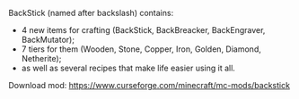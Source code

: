 BackStick (named after backslash) contains:
- 4 new items for crafting (BackStick, BackBreacker, BackEngraver, BackMutator);
- 7 tiers for them (Wooden, Stone, Copper, Iron, Golden, Diamond, Netherite);
- as well as several recipes that make life easier using it all.

Download mod: https://www.curseforge.com/minecraft/mc-mods/backstick